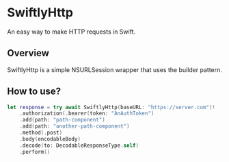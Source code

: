 # SwiftlyHttp

An easy way to make HTTP requests in Swift.

## Overview

SwiftlyHttp is a simple NSURLSession wrapper that uses the builder pattern.

## How to use?

```swift
let response = try await SwiftlyHttp(baseURL: "https://server.com")!
    .authorization(.bearer(token: "AnAuthToken")
    .add(path: "path-component")
    .add(path: "another-path-component")
    .method(.post)
    .body(encodableBody)
    .decode(to: DecodableResponseType.self)
    .perform()
```
